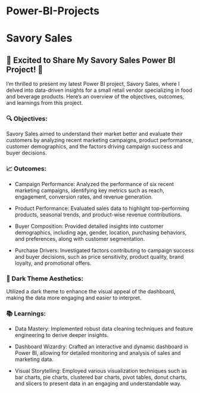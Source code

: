 # Power-BI-Projects

# Savory Sales

## 🌟 Excited to Share My Savory Sales Power BI Project! 🌟



I’m thrilled to present my latest Power BI project, Savory Sales, where I delved into data-driven insights for a small retail vendor specializing in food and beverage products. Here’s an overview of the objectives, outcomes, and learnings from this project.

### 🔍 Objectives:

 Savory Sales aimed to understand their market better and evaluate their customers by analyzing recent marketing campaigns, product performance, customer demographics, and the factors driving campaign success and buyer decisions.
           
### 📈 Outcomes:

- Campaign Performance: Analyzed the performance of six recent marketing campaigns, identifying key metrics such as reach, engagement, conversion rates, and revenue generation.

- Product Performance: Evaluated sales data to highlight top-performing products, seasonal trends, and product-wise revenue contributions.

- Buyer Composition: Provided detailed insights into customer demographics, including age, gender, location, purchasing behaviors, and preferences, along with customer segmentation.

- Purchase Drivers: Investigated factors contributing to campaign success and buyer decisions, such as price sensitivity, product quality, brand loyalty, and promotional offers.
  
 ### 🎨 Dark Theme Aesthetics:
 Utilized a dark theme to enhance the visual appeal of the dashboard, making the data more engaging and easier to interpret. 
  

 ### 📚 Learnings:
 - Data Mastery: Implemented robust data cleaning techniques and feature engineering to derive deeper insights.

- Dashboard Wizardry: Crafted an interactive and dynamic dashboard in Power BI, allowing for detailed monitoring and analysis of sales and marketing data.

- Visual Storytelling: Employed various visualization techniques such as bar charts, pie charts, clustered bar charts, pivot tables, donut charts, and slicers to present data in an engaging and understandable way.
